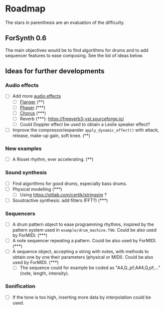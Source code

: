 # Roadmap

The stars in parenthesis are an evaluation of the difficulty.

## ForSynth 0.6

The main objectives would be to find algorithms for drums and to add sequencer 
features to ease composing. See the list of ideas below.


## Ideas for further developments

### Audio effects
* [ ] Add more [audio effects](https://en.wikipedia.org/wiki/Category:Audio_effects)
    * [ ] [Flanger](https://en.wikipedia.org/wiki/Flanging) (**)
    * [ ] [Phaser](https://en.wikipedia.org/wiki/Phaser_(effect)) (***)
    * [ ] [Chorus](https://en.wikipedia.org/wiki/Chorus_(audio_effect)) (***)
    * [ ] Reverb (***): https://freeverb3-vst.sourceforge.io/
    * [ ] Could Doppler effect be used to obtain a Leslie speaker effect?
* [ ] Improve the compressor/expander `apply_dynamic_effect()` with attack, release, make-up gain, soft knee. (**)

### New examples
* [ ] A Risset rhythm, ever accelerating. (**)

### Sound synthesis
* [ ] Find algorithms for good drums, especially bass drums.
* [ ] Physical modelling (***)
    * [ ] Using https://gitlab.com/certik/stringsim ?
* [ ] Soustractive synthesis: add filters (FFT?) (***)

### Sequencers
* [ ] A drum pattern object to ease programming rhythms, inspired by the pattern system used in `example/drum_machine.f90`. Could be also used by ForMIDI. (***)
* [ ] A note sequencer repeating a pattern. Could be also used by ForMIDI. (***)
* [ ] A sequence object, accepting a string with notes, with methods to obtain one by one their parameters (physical or MIDI). Could be also used by ForMIDI. (***)
    * [ ] The sequence could for example be coded as "A4,Q.,pf;A#4,Q,pf;..." (note, length, intensity).

### Sonification
* [ ] If the tone is too high, inserting more data by interpolation could be used.
